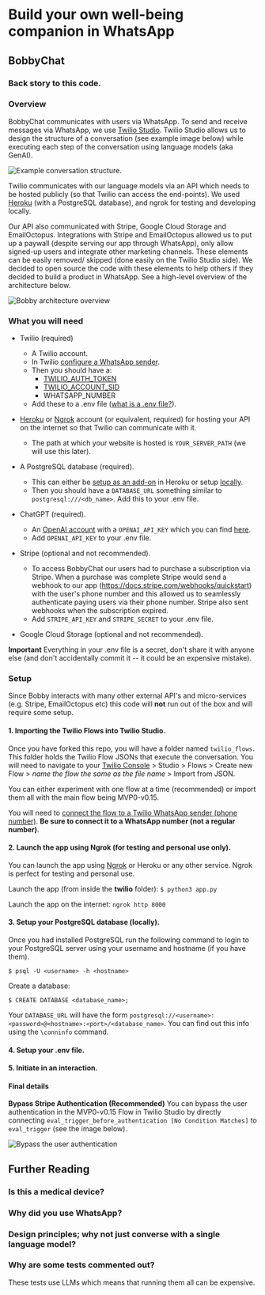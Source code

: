 # Build your own well-being companion in WhatsApp

## BobbyChat

### Back story to this code.


### Overview

BobbyChat communicates with users via WhatsApp. To send and receive messages via WhatsApp, we use [Twilio Studio](https://www.twilio.com/docs/studio/user-guide). Twilio Studio allows us to design the structure of a conversation (see example image below) while executing each step of the conversation using language models (aka GenAI).

![Example conversation structure](goal_setting_demo.png).

Twilio communicates with our language models via an API which needs to be hosted publicly (so that Twilio can access the end-points). We used [Heroku](https://www.heroku.com/) (with a PostgreSQL database), and ngrok for testing and developing locally.

Our API also communicated with Stripe, Google Cloud Storage and EmailOctopus. Integrations with Stripe and EmailOctopus allowed us to put up a paywall (despite serving our app through WhatsApp), only allow signed-up users and integrate other marketing channels. These elements can be easily removed/ skipped (done easily on the Twilio Studio side). 
We decided to open source the code with these elements to help others if they decided to build a product in WhatsApp. See a high-level overview of the architecture below.

![Bobby architecture overview](bobby_architecutre_overview.png)


### What you will need

* Twilio (required)
	* A Twilio account.
	* In Twilio [configure a WhatsApp sender](https://console.twilio.com/us1/develop/sms/senders/whatsapp-senders).
	* Then you should have a:
		* [TWILIO_AUTH_TOKEN](https://console.twilio.com/)
		* [TWILIO_ACCOUNT_SID](https://console.twilio.com/)
		* WHATSAPP_NUMBER
	* Add these to a .env file ([what is a .env file?](https://medium.com/@sujathamudadla1213/what-is-the-use-of-env-8d6b3eb94843)).

* [Heroku](https://www.heroku.com/) or [Ngrok](https://ngrok.com/docs/getting-started/) account (or equivalent, required) for hosting your API on the internet so that Twilio can communicate with it.
	* The path at which your website is hosted is `YOUR_SERVER_PATH` (we will use this later).

* A PostgreSQL database (required).
	* This can either be [setup as an add-on](https://devcenter.heroku.com/articles/heroku-postgresql) in Heroku or setup [locally](https://www.postgresql.org/).
	* Then you should have a `DATABASE_URL` something similar to `postgresql:///<db_name>`. Add this to your .env file.

* ChatGPT (required).
	* An [OpenAI account](https://platform.openai.com/signup) with a `OPENAI_API_KEY` which you can find [here](https://platform.openai.com/api-keys).
	* Add `OPENAI_API_KEY` to your .env file.

* Stripe (optional and not recommended).
	* To access BobbyChat our users had to purchase a subscription via Stripe. When a purchase was complete Stripe would send a webhook to our app (https://docs.stripe.com/webhooks/quickstart) with the user's phone number and this allowed us to seamlessly authenticate paying users via their phone number. Stripe also sent webhooks when the subscription expired.
	* Add `STRIPE_API_KEY` and `STRIPE_SECRET` to your .env file.

* Google Cloud Storage (optional and not recommended).

**Important** Everything in your .env file is a secret, don't share it with anyone else (and don't accidentally commit it -- it could be an expensive mistake).


### Setup

Since Bobby interacts with many other external API's and micro-services (e.g. Stripe, EmailOctopus etc) this code will **not** run out of the box and will require some setup.

#### 1. Importing the Twilio Flows into Twilio Studio.

Once you have forked this repo, you will have a folder named `twilio_flows`. This folder holds the Twilio Flow JSONs that execute the conversation. You will need to navigate to your [Twilio Console](https://console.twilio.com/) > Studio > Flows > Create new Flow > _name the flow the same as the file name_ > Import from JSON.

You can either experiment with one flow at a time (recommended) or import them all with the main flow being MVP0-v0.15.

You will need to [connect the flow to a Twilio WhatsApp sender (phone number)](https://www.twilio.com/docs/studio/tutorials/customer-support-menu#connect-your-whatsapp-sender-to-your-studio-flow). **Be sure to connect it to a WhatsApp number (not a regular number)**.

#### 2. Launch the app using Ngrok (for testing and personal use only).

You can launch the app using [Ngrok](https://ngrok.com/docs/getting-started/) or Heroku or any other service. Ngrok is perfect for testing and personal use.

Launch the app (from inside the **twilio** folder):
`$ python3 app.py`

Launch the app on the internet:
`ngrok http 8000`

#### 3. Setup your PostgreSQL database (locally).

Once you had installed PostgreSQL run the following command to login to your PostgreSQL server using your username and hostname (if you have them).

`$ psql -U <username> -h <hostname>`

Create a database:

`$ CREATE DATABASE <database_name>;`


Your `DATABASE_URL` will have the form `postgresql://<username>:<password>@<hostname>:<port>/<database_name>`. You can find out this info using the `\conninfo` command.


#### 4. Setup your .env file.


#### 5. Initiate in an interaction.


#### Final details 

**Bypass Stripe Authentication (Recommended)** You can bypass the user authentication in the MVP0-v0.15 Flow in Twilio Studio by directly connecting `eval_trigger_before_authentication [No Condition Matches]` to `eval_trigger` (see the image below).

![Bypass the user authentication](bypass_authentication.png)

## Further Reading

### Is this a medical device?

### Why did you use WhatsApp?

### Design principles; why not just converse with a single language model?

### Why are some tests commented out?

These tests use LLMs which means that running them all can be expensive.





